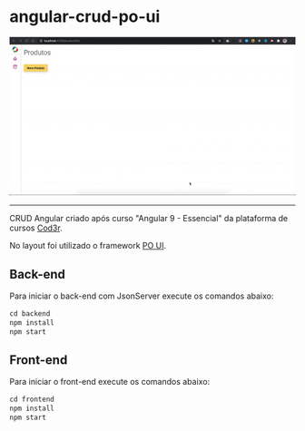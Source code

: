 # angular-crud-po-ui
<img src='https://raw.githubusercontent.com/felipexmantovani/angular-crud-po-ui/master/doc/screen1.gif?token=ABA2QJIPL6QGCDJCYA5VQUC7KQJDU' />

---

CRUD Angular criado após curso "Angular 9 - Essencial" da plataforma de cursos [Cod3r](https://www.cod3r.com.br/).

No layout foi utilizado o framework [PO UI](http://po-ui.io/).

## Back-end
Para iniciar o back-end com JsonServer execute os comandos abaixo:

```
cd backend
npm install
npm start
```

## Front-end
Para iniciar o front-end execute os comandos abaixo:

```
cd frontend
npm install
npm start
```
